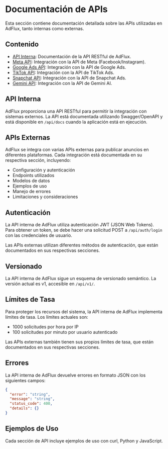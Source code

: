 # Documentación de APIs

Esta sección contiene documentación detallada sobre las APIs utilizadas en AdFlux, tanto internas como externas.

## Contenido

- [API Interna](./interna/): Documentación de la API RESTful de AdFlux.
- [Meta API](./meta/): Integración con la API de Meta (Facebook/Instagram).
- [Google Ads API](./google/): Integración con la API de Google Ads.
- [TikTok API](./tiktok/): Integración con la API de TikTok Ads.
- [Snapchat API](./snapchat/): Integración con la API de Snapchat Ads.
- [Gemini API](./gemini/): Integración con la API de Gemini AI.

## API Interna

AdFlux proporciona una API RESTful para permitir la integración con sistemas externos. La API está documentada utilizando Swagger/OpenAPI y está disponible en `/api/docs` cuando la aplicación está en ejecución.

## APIs Externas

AdFlux se integra con varias APIs externas para publicar anuncios en diferentes plataformas. Cada integración está documentada en su respectiva sección, incluyendo:

- Configuración y autenticación
- Endpoints utilizados
- Modelos de datos
- Ejemplos de uso
- Manejo de errores
- Limitaciones y consideraciones

## Autenticación

La API interna de AdFlux utiliza autenticación JWT (JSON Web Tokens). Para obtener un token, se debe hacer una solicitud POST a `/api/auth/login` con las credenciales de usuario.

Las APIs externas utilizan diferentes métodos de autenticación, que están documentados en sus respectivas secciones.

## Versionado

La API interna de AdFlux sigue un esquema de versionado semántico. La versión actual es v1, accesible en `/api/v1/`.

## Límites de Tasa

Para proteger los recursos del sistema, la API interna de AdFlux implementa límites de tasa. Los límites actuales son:

- 1000 solicitudes por hora por IP
- 100 solicitudes por minuto por usuario autenticado

Las APIs externas también tienen sus propios límites de tasa, que están documentados en sus respectivas secciones.

## Errores

La API interna de AdFlux devuelve errores en formato JSON con los siguientes campos:

```json
{
  "error": "string",
  "message": "string",
  "status_code": 400,
  "details": {}
}
```

## Ejemplos de Uso

Cada sección de API incluye ejemplos de uso con curl, Python y JavaScript.
